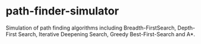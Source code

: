 # path-finder-simulator
Simulation of path finding algorithms including Breadth-FirstSearch, Depth-First Search, Iterative Deepening Search, Greedy Best-First-Search and A*.

